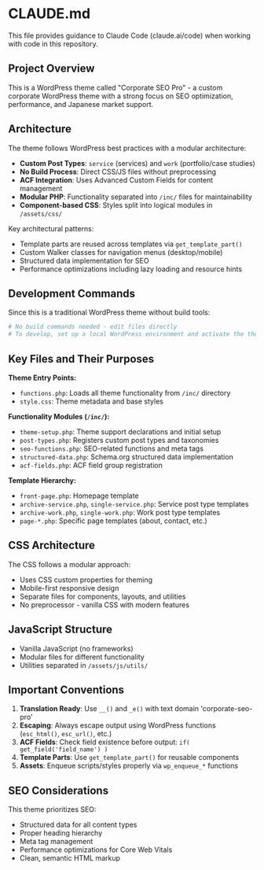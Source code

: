 # CLAUDE.md

This file provides guidance to Claude Code (claude.ai/code) when working with code in this repository.

## Project Overview

This is a WordPress theme called "Corporate SEO Pro" - a custom corporate WordPress theme with a strong focus on SEO optimization, performance, and Japanese market support.

## Architecture

The theme follows WordPress best practices with a modular architecture:

- **Custom Post Types**: `service` (services) and `work` (portfolio/case studies)
- **No Build Process**: Direct CSS/JS files without preprocessing
- **ACF Integration**: Uses Advanced Custom Fields for content management
- **Modular PHP**: Functionality separated into `/inc/` files for maintainability
- **Component-based CSS**: Styles split into logical modules in `/assets/css/`

Key architectural patterns:
- Template parts are reused across templates via `get_template_part()`
- Custom Walker classes for navigation menus (desktop/mobile)
- Structured data implementation for SEO
- Performance optimizations including lazy loading and resource hints

## Development Commands

Since this is a traditional WordPress theme without build tools:

```bash
# No build commands needed - edit files directly
# To develop, set up a local WordPress environment and activate the theme
```

## Key Files and Their Purposes

**Theme Entry Points:**
- `functions.php`: Loads all theme functionality from `/inc/` directory
- `style.css`: Theme metadata and base styles

**Functionality Modules (`/inc/`):**
- `theme-setup.php`: Theme support declarations and initial setup
- `post-types.php`: Registers custom post types and taxonomies
- `seo-functions.php`: SEO-related functions and meta tags
- `structured-data.php`: Schema.org structured data implementation
- `acf-fields.php`: ACF field group registration

**Template Hierarchy:**
- `front-page.php`: Homepage template
- `archive-service.php`, `single-service.php`: Service post type templates
- `archive-work.php`, `single-work.php`: Work post type templates
- `page-*.php`: Specific page templates (about, contact, etc.)

## CSS Architecture

The CSS follows a modular approach:
- Uses CSS custom properties for theming
- Mobile-first responsive design
- Separate files for components, layouts, and utilities
- No preprocessor - vanilla CSS with modern features

## JavaScript Structure

- Vanilla JavaScript (no frameworks)
- Modular files for different functionality
- Utilities separated in `/assets/js/utils/`

## Important Conventions

1. **Translation Ready**: Use `__()` and `_e()` with text domain 'corporate-seo-pro'
2. **Escaping**: Always escape output using WordPress functions (`esc_html()`, `esc_url()`, etc.)
3. **ACF Fields**: Check field existence before output: `if( get_field('field_name') )`
4. **Template Parts**: Use `get_template_part()` for reusable components
5. **Assets**: Enqueue scripts/styles properly via `wp_enqueue_*` functions

## SEO Considerations

This theme prioritizes SEO:
- Structured data for all content types
- Proper heading hierarchy
- Meta tag management
- Performance optimizations for Core Web Vitals
- Clean, semantic HTML markup